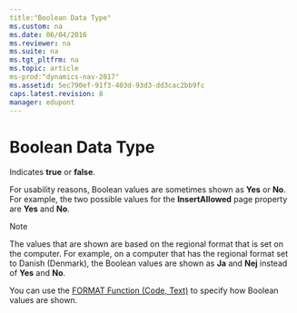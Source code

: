 ```yaml
---
title:"Boolean Data Type"
ms.custom: na
ms.date: 06/04/2016
ms.reviewer: na
ms.suite: na
ms.tgt_pltfrm: na
ms.topic: article
ms-prod:"dynamics-nav-2017"
ms.assetid: 5ec790ef-91f3-403d-93d3-dd3cac2bb9fc
caps.latest.revision: 8
manager: edupont
---
```

# Boolean Data Type
Indicates **true** or **false**.  
  
 For usability reasons, Boolean values are sometimes shown as **Yes** or **No**. For example, the two possible values for the **InsertAllowed** page property are **Yes** and **No**.  
  
> [!NOTE]  
>  The values that are shown are based on the regional format that is set on the computer. For example, on a computer that has the regional format set to Danish \(Denmark\), the Boolean values are shown as **Ja** and **Nej** instead of **Yes** and **No**.  
  
 You can use the [FORMAT Function \(Code, Text\)](FORMAT-Function--Code--Text-.md) to specify how Boolean values are shown.